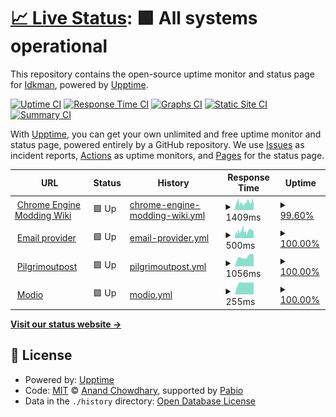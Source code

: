# [📈 Live Status](https://uptime.cemodding.wiki): <!--live status--> **🟩 All systems operational**

This repository contains the open-source uptime monitor and status page for [Idkman](https://uptime.cemodding.wiki), powered by [Upptime](https://github.com/upptime/upptime).

[![Uptime CI](https://github.com/Unrealdkman/cemodding-wiki-uptime/workflows/Uptime%20CI/badge.svg)](https://github.com/Unrealdkman/cemodding-wiki-uptime/actions?query=workflow%3A%22Uptime+CI%22)
[![Response Time CI](https://github.com/Unrealdkman/cemodding-wiki-uptime/workflows/Response%20Time%20CI/badge.svg)](https://github.com/Unrealdkman/cemodding-wiki-uptime/actions?query=workflow%3A%22Response+Time+CI%22)
[![Graphs CI](https://github.com/Unrealdkman/cemodding-wiki-uptime/workflows/Graphs%20CI/badge.svg)](https://github.com/Unrealdkman/cemodding-wiki-uptime/actions?query=workflow%3A%22Graphs+CI%22)
[![Static Site CI](https://github.com/Unrealdkman/cemodding-wiki-uptime/workflows/Static%20Site%20CI/badge.svg)](https://github.com/Unrealdkman/cemodding-wiki-uptime/actions?query=workflow%3A%22Static+Site+CI%22)
[![Summary CI](https://github.com/Unrealdkman/cemodding-wiki-uptime/workflows/Summary%20CI/badge.svg)](https://github.com/Unrealdkman/cemodding-wiki-uptime/actions?query=workflow%3A%22Summary+CI%22)

With [Upptime](https://upptime.js.org), you can get your own unlimited and free uptime monitor and status page, powered entirely by a GitHub repository. We use [Issues](https://github.com/Unrealdkman/cemodding-wiki-uptime/issues) as incident reports, [Actions](https://github.com/Unrealdkman/cemodding-wiki-uptime/actions) as uptime monitors, and [Pages](https://uptime.cemodding.wiki) for the status page.

<!--start: status pages-->
<!-- This summary is generated by Upptime (https://github.com/upptime/upptime) -->
<!-- Do not edit this manually, your changes will be overwritten -->
<!-- prettier-ignore -->
| URL | Status | History | Response Time | Uptime |
| --- | ------ | ------- | ------------- | ------ |
| <img alt="" src="https://icons.duckduckgo.com/ip3/www.cemodding.wiki.ico" height="13"> [Chrome Engine Modding Wiki](https://www.cemodding.wiki) | 🟩 Up | [chrome-engine-modding-wiki.yml](https://github.com/Unrealdkman/cemodding-wiki-uptime/commits/HEAD/history/chrome-engine-modding-wiki.yml) | <details><summary><img alt="Response time graph" src="./graphs/chrome-engine-modding-wiki/response-time-week.png" height="20"> 1409ms</summary><br><a href="https://uptime.cemodding.wiki/history/chrome-engine-modding-wiki"><img alt="Response time 1409" src="https://img.shields.io/endpoint?url=https%3A%2F%2Fraw.githubusercontent.com%2FUnrealdkman%2Fcemodding-wiki-uptime%2FHEAD%2Fapi%2Fchrome-engine-modding-wiki%2Fresponse-time.json"></a><br><a href="https://uptime.cemodding.wiki/history/chrome-engine-modding-wiki"><img alt="24-hour response time 818" src="https://img.shields.io/endpoint?url=https%3A%2F%2Fraw.githubusercontent.com%2FUnrealdkman%2Fcemodding-wiki-uptime%2FHEAD%2Fapi%2Fchrome-engine-modding-wiki%2Fresponse-time-day.json"></a><br><a href="https://uptime.cemodding.wiki/history/chrome-engine-modding-wiki"><img alt="7-day response time 1409" src="https://img.shields.io/endpoint?url=https%3A%2F%2Fraw.githubusercontent.com%2FUnrealdkman%2Fcemodding-wiki-uptime%2FHEAD%2Fapi%2Fchrome-engine-modding-wiki%2Fresponse-time-week.json"></a><br><a href="https://uptime.cemodding.wiki/history/chrome-engine-modding-wiki"><img alt="30-day response time 1409" src="https://img.shields.io/endpoint?url=https%3A%2F%2Fraw.githubusercontent.com%2FUnrealdkman%2Fcemodding-wiki-uptime%2FHEAD%2Fapi%2Fchrome-engine-modding-wiki%2Fresponse-time-month.json"></a><br><a href="https://uptime.cemodding.wiki/history/chrome-engine-modding-wiki"><img alt="1-year response time 1409" src="https://img.shields.io/endpoint?url=https%3A%2F%2Fraw.githubusercontent.com%2FUnrealdkman%2Fcemodding-wiki-uptime%2FHEAD%2Fapi%2Fchrome-engine-modding-wiki%2Fresponse-time-year.json"></a></details> | <details><summary><a href="https://uptime.cemodding.wiki/history/chrome-engine-modding-wiki">99.60%</a></summary><a href="https://uptime.cemodding.wiki/history/chrome-engine-modding-wiki"><img alt="All-time uptime 99.60%" src="https://img.shields.io/endpoint?url=https%3A%2F%2Fraw.githubusercontent.com%2FUnrealdkman%2Fcemodding-wiki-uptime%2FHEAD%2Fapi%2Fchrome-engine-modding-wiki%2Fuptime.json"></a><br><a href="https://uptime.cemodding.wiki/history/chrome-engine-modding-wiki"><img alt="24-hour uptime 100.00%" src="https://img.shields.io/endpoint?url=https%3A%2F%2Fraw.githubusercontent.com%2FUnrealdkman%2Fcemodding-wiki-uptime%2FHEAD%2Fapi%2Fchrome-engine-modding-wiki%2Fuptime-day.json"></a><br><a href="https://uptime.cemodding.wiki/history/chrome-engine-modding-wiki"><img alt="7-day uptime 99.60%" src="https://img.shields.io/endpoint?url=https%3A%2F%2Fraw.githubusercontent.com%2FUnrealdkman%2Fcemodding-wiki-uptime%2FHEAD%2Fapi%2Fchrome-engine-modding-wiki%2Fuptime-week.json"></a><br><a href="https://uptime.cemodding.wiki/history/chrome-engine-modding-wiki"><img alt="30-day uptime 99.60%" src="https://img.shields.io/endpoint?url=https%3A%2F%2Fraw.githubusercontent.com%2FUnrealdkman%2Fcemodding-wiki-uptime%2FHEAD%2Fapi%2Fchrome-engine-modding-wiki%2Fuptime-month.json"></a><br><a href="https://uptime.cemodding.wiki/history/chrome-engine-modding-wiki"><img alt="1-year uptime 99.60%" src="https://img.shields.io/endpoint?url=https%3A%2F%2Fraw.githubusercontent.com%2FUnrealdkman%2Fcemodding-wiki-uptime%2FHEAD%2Fapi%2Fchrome-engine-modding-wiki%2Fuptime-year.json"></a></details>
| <img alt="" src="https://icons.duckduckgo.com/ip3/mail.privateemail.com.ico" height="13"> [Email provider](https://mail.privateemail.com) | 🟩 Up | [email-provider.yml](https://github.com/Unrealdkman/cemodding-wiki-uptime/commits/HEAD/history/email-provider.yml) | <details><summary><img alt="Response time graph" src="./graphs/email-provider/response-time-week.png" height="20"> 500ms</summary><br><a href="https://uptime.cemodding.wiki/history/email-provider"><img alt="Response time 500" src="https://img.shields.io/endpoint?url=https%3A%2F%2Fraw.githubusercontent.com%2FUnrealdkman%2Fcemodding-wiki-uptime%2FHEAD%2Fapi%2Femail-provider%2Fresponse-time.json"></a><br><a href="https://uptime.cemodding.wiki/history/email-provider"><img alt="24-hour response time 647" src="https://img.shields.io/endpoint?url=https%3A%2F%2Fraw.githubusercontent.com%2FUnrealdkman%2Fcemodding-wiki-uptime%2FHEAD%2Fapi%2Femail-provider%2Fresponse-time-day.json"></a><br><a href="https://uptime.cemodding.wiki/history/email-provider"><img alt="7-day response time 500" src="https://img.shields.io/endpoint?url=https%3A%2F%2Fraw.githubusercontent.com%2FUnrealdkman%2Fcemodding-wiki-uptime%2FHEAD%2Fapi%2Femail-provider%2Fresponse-time-week.json"></a><br><a href="https://uptime.cemodding.wiki/history/email-provider"><img alt="30-day response time 500" src="https://img.shields.io/endpoint?url=https%3A%2F%2Fraw.githubusercontent.com%2FUnrealdkman%2Fcemodding-wiki-uptime%2FHEAD%2Fapi%2Femail-provider%2Fresponse-time-month.json"></a><br><a href="https://uptime.cemodding.wiki/history/email-provider"><img alt="1-year response time 500" src="https://img.shields.io/endpoint?url=https%3A%2F%2Fraw.githubusercontent.com%2FUnrealdkman%2Fcemodding-wiki-uptime%2FHEAD%2Fapi%2Femail-provider%2Fresponse-time-year.json"></a></details> | <details><summary><a href="https://uptime.cemodding.wiki/history/email-provider">100.00%</a></summary><a href="https://uptime.cemodding.wiki/history/email-provider"><img alt="All-time uptime 100.00%" src="https://img.shields.io/endpoint?url=https%3A%2F%2Fraw.githubusercontent.com%2FUnrealdkman%2Fcemodding-wiki-uptime%2FHEAD%2Fapi%2Femail-provider%2Fuptime.json"></a><br><a href="https://uptime.cemodding.wiki/history/email-provider"><img alt="24-hour uptime 100.00%" src="https://img.shields.io/endpoint?url=https%3A%2F%2Fraw.githubusercontent.com%2FUnrealdkman%2Fcemodding-wiki-uptime%2FHEAD%2Fapi%2Femail-provider%2Fuptime-day.json"></a><br><a href="https://uptime.cemodding.wiki/history/email-provider"><img alt="7-day uptime 100.00%" src="https://img.shields.io/endpoint?url=https%3A%2F%2Fraw.githubusercontent.com%2FUnrealdkman%2Fcemodding-wiki-uptime%2FHEAD%2Fapi%2Femail-provider%2Fuptime-week.json"></a><br><a href="https://uptime.cemodding.wiki/history/email-provider"><img alt="30-day uptime 100.00%" src="https://img.shields.io/endpoint?url=https%3A%2F%2Fraw.githubusercontent.com%2FUnrealdkman%2Fcemodding-wiki-uptime%2FHEAD%2Fapi%2Femail-provider%2Fuptime-month.json"></a><br><a href="https://uptime.cemodding.wiki/history/email-provider"><img alt="1-year uptime 100.00%" src="https://img.shields.io/endpoint?url=https%3A%2F%2Fraw.githubusercontent.com%2FUnrealdkman%2Fcemodding-wiki-uptime%2FHEAD%2Fapi%2Femail-provider%2Fuptime-year.json"></a></details>
| <img alt="" src="https://icons.duckduckgo.com/ip3/pilgrimoutpost.techlandgg.com.ico" height="13"> [Pilgrimoutpost](https://pilgrimoutpost.techlandgg.com) | 🟩 Up | [pilgrimoutpost.yml](https://github.com/Unrealdkman/cemodding-wiki-uptime/commits/HEAD/history/pilgrimoutpost.yml) | <details><summary><img alt="Response time graph" src="./graphs/pilgrimoutpost/response-time-week.png" height="20"> 1056ms</summary><br><a href="https://uptime.cemodding.wiki/history/pilgrimoutpost"><img alt="Response time 1056" src="https://img.shields.io/endpoint?url=https%3A%2F%2Fraw.githubusercontent.com%2FUnrealdkman%2Fcemodding-wiki-uptime%2FHEAD%2Fapi%2Fpilgrimoutpost%2Fresponse-time.json"></a><br><a href="https://uptime.cemodding.wiki/history/pilgrimoutpost"><img alt="24-hour response time 911" src="https://img.shields.io/endpoint?url=https%3A%2F%2Fraw.githubusercontent.com%2FUnrealdkman%2Fcemodding-wiki-uptime%2FHEAD%2Fapi%2Fpilgrimoutpost%2Fresponse-time-day.json"></a><br><a href="https://uptime.cemodding.wiki/history/pilgrimoutpost"><img alt="7-day response time 1056" src="https://img.shields.io/endpoint?url=https%3A%2F%2Fraw.githubusercontent.com%2FUnrealdkman%2Fcemodding-wiki-uptime%2FHEAD%2Fapi%2Fpilgrimoutpost%2Fresponse-time-week.json"></a><br><a href="https://uptime.cemodding.wiki/history/pilgrimoutpost"><img alt="30-day response time 1056" src="https://img.shields.io/endpoint?url=https%3A%2F%2Fraw.githubusercontent.com%2FUnrealdkman%2Fcemodding-wiki-uptime%2FHEAD%2Fapi%2Fpilgrimoutpost%2Fresponse-time-month.json"></a><br><a href="https://uptime.cemodding.wiki/history/pilgrimoutpost"><img alt="1-year response time 1056" src="https://img.shields.io/endpoint?url=https%3A%2F%2Fraw.githubusercontent.com%2FUnrealdkman%2Fcemodding-wiki-uptime%2FHEAD%2Fapi%2Fpilgrimoutpost%2Fresponse-time-year.json"></a></details> | <details><summary><a href="https://uptime.cemodding.wiki/history/pilgrimoutpost">100.00%</a></summary><a href="https://uptime.cemodding.wiki/history/pilgrimoutpost"><img alt="All-time uptime 100.00%" src="https://img.shields.io/endpoint?url=https%3A%2F%2Fraw.githubusercontent.com%2FUnrealdkman%2Fcemodding-wiki-uptime%2FHEAD%2Fapi%2Fpilgrimoutpost%2Fuptime.json"></a><br><a href="https://uptime.cemodding.wiki/history/pilgrimoutpost"><img alt="24-hour uptime 100.00%" src="https://img.shields.io/endpoint?url=https%3A%2F%2Fraw.githubusercontent.com%2FUnrealdkman%2Fcemodding-wiki-uptime%2FHEAD%2Fapi%2Fpilgrimoutpost%2Fuptime-day.json"></a><br><a href="https://uptime.cemodding.wiki/history/pilgrimoutpost"><img alt="7-day uptime 100.00%" src="https://img.shields.io/endpoint?url=https%3A%2F%2Fraw.githubusercontent.com%2FUnrealdkman%2Fcemodding-wiki-uptime%2FHEAD%2Fapi%2Fpilgrimoutpost%2Fuptime-week.json"></a><br><a href="https://uptime.cemodding.wiki/history/pilgrimoutpost"><img alt="30-day uptime 100.00%" src="https://img.shields.io/endpoint?url=https%3A%2F%2Fraw.githubusercontent.com%2FUnrealdkman%2Fcemodding-wiki-uptime%2FHEAD%2Fapi%2Fpilgrimoutpost%2Fuptime-month.json"></a><br><a href="https://uptime.cemodding.wiki/history/pilgrimoutpost"><img alt="1-year uptime 100.00%" src="https://img.shields.io/endpoint?url=https%3A%2F%2Fraw.githubusercontent.com%2FUnrealdkman%2Fcemodding-wiki-uptime%2FHEAD%2Fapi%2Fpilgrimoutpost%2Fuptime-year.json"></a></details>
| <img alt="" src="https://icons.duckduckgo.com/ip3/mod.io.ico" height="13"> [Modio](https://mod.io) | 🟩 Up | [modio.yml](https://github.com/Unrealdkman/cemodding-wiki-uptime/commits/HEAD/history/modio.yml) | <details><summary><img alt="Response time graph" src="./graphs/modio/response-time-week.png" height="20"> 255ms</summary><br><a href="https://uptime.cemodding.wiki/history/modio"><img alt="Response time 255" src="https://img.shields.io/endpoint?url=https%3A%2F%2Fraw.githubusercontent.com%2FUnrealdkman%2Fcemodding-wiki-uptime%2FHEAD%2Fapi%2Fmodio%2Fresponse-time.json"></a><br><a href="https://uptime.cemodding.wiki/history/modio"><img alt="24-hour response time 331" src="https://img.shields.io/endpoint?url=https%3A%2F%2Fraw.githubusercontent.com%2FUnrealdkman%2Fcemodding-wiki-uptime%2FHEAD%2Fapi%2Fmodio%2Fresponse-time-day.json"></a><br><a href="https://uptime.cemodding.wiki/history/modio"><img alt="7-day response time 255" src="https://img.shields.io/endpoint?url=https%3A%2F%2Fraw.githubusercontent.com%2FUnrealdkman%2Fcemodding-wiki-uptime%2FHEAD%2Fapi%2Fmodio%2Fresponse-time-week.json"></a><br><a href="https://uptime.cemodding.wiki/history/modio"><img alt="30-day response time 255" src="https://img.shields.io/endpoint?url=https%3A%2F%2Fraw.githubusercontent.com%2FUnrealdkman%2Fcemodding-wiki-uptime%2FHEAD%2Fapi%2Fmodio%2Fresponse-time-month.json"></a><br><a href="https://uptime.cemodding.wiki/history/modio"><img alt="1-year response time 255" src="https://img.shields.io/endpoint?url=https%3A%2F%2Fraw.githubusercontent.com%2FUnrealdkman%2Fcemodding-wiki-uptime%2FHEAD%2Fapi%2Fmodio%2Fresponse-time-year.json"></a></details> | <details><summary><a href="https://uptime.cemodding.wiki/history/modio">100.00%</a></summary><a href="https://uptime.cemodding.wiki/history/modio"><img alt="All-time uptime 100.00%" src="https://img.shields.io/endpoint?url=https%3A%2F%2Fraw.githubusercontent.com%2FUnrealdkman%2Fcemodding-wiki-uptime%2FHEAD%2Fapi%2Fmodio%2Fuptime.json"></a><br><a href="https://uptime.cemodding.wiki/history/modio"><img alt="24-hour uptime 100.00%" src="https://img.shields.io/endpoint?url=https%3A%2F%2Fraw.githubusercontent.com%2FUnrealdkman%2Fcemodding-wiki-uptime%2FHEAD%2Fapi%2Fmodio%2Fuptime-day.json"></a><br><a href="https://uptime.cemodding.wiki/history/modio"><img alt="7-day uptime 100.00%" src="https://img.shields.io/endpoint?url=https%3A%2F%2Fraw.githubusercontent.com%2FUnrealdkman%2Fcemodding-wiki-uptime%2FHEAD%2Fapi%2Fmodio%2Fuptime-week.json"></a><br><a href="https://uptime.cemodding.wiki/history/modio"><img alt="30-day uptime 100.00%" src="https://img.shields.io/endpoint?url=https%3A%2F%2Fraw.githubusercontent.com%2FUnrealdkman%2Fcemodding-wiki-uptime%2FHEAD%2Fapi%2Fmodio%2Fuptime-month.json"></a><br><a href="https://uptime.cemodding.wiki/history/modio"><img alt="1-year uptime 100.00%" src="https://img.shields.io/endpoint?url=https%3A%2F%2Fraw.githubusercontent.com%2FUnrealdkman%2Fcemodding-wiki-uptime%2FHEAD%2Fapi%2Fmodio%2Fuptime-year.json"></a></details>

<!--end: status pages-->

[**Visit our status website →**](https://uptime.cemodding.wiki)

## 📄 License

- Powered by: [Upptime](https://github.com/upptime/upptime)
- Code: [MIT](./LICENSE) © [Anand Chowdhary](https://anandchowdhary.com), supported by [Pabio](https://pabio.com)
- Data in the `./history` directory: [Open Database License](https://opendatacommons.org/licenses/odbl/1-0/)
